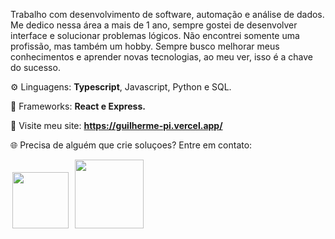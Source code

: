 <p>Trabalho com desenvolvimento de software, automação e análise de dados. Me dedico nessa área a mais de 1 ano, sempre gostei de desenvolver interface e solucionar problemas lógicos. Não encontrei somente uma profissão, mas também um hobby. Sempre busco melhorar meus conhecimentos e aprender novas tecnologias, ao meu ver, isso é a chave do sucesso.</p>

⚙️ Linguagens: **Typescript**, Javascript, Python e SQL.

🔧 Frameworks: **React e Express.**

👀 Visite meu site: **https://guilherme-pi.vercel.app/**

🌐 Precisa de alguém que crie soluçoes? Entre em contato:
<p align="left" >
  <a href="https://www.linkedin.com/in/guilherme-aguiar-52a23a247/" alt="Linkedin">
  <img width="90" hspace="3" src="https://img.shields.io/badge/-Linkedin-0e76a8?style=flat-square&logo=Linkedin&logoColor=white&link=LINK-DO-SEU-LINKEDIN" /></a>

  <a href="https://wa.me/5565984194670" alt="WhatsApp">
  <img hspace="3" width="110" src="https://img.shields.io/badge/-WhatsApp-25d366?style=flat-square&labelColor=25d366&logo=whatsapp&logoColor=white&link=API-DO-SEU-WHATSAPP"/></a>
</p>



